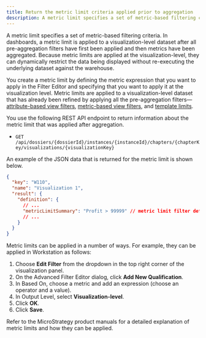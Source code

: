 ```yaml
---
title: Return the metric limit criteria applied prior to aggregation
description: A metric limit specifies a set of metric-based filtering criteria. In dashboards, a metric limit is applied to a visualization-level dataset after all pre-aggregation filters have first been applied and then metrics have been aggregated. Because metric limits are applied at the visualization-level, they can dynamically restrict the data being displayed without re-executing the underlying dataset against the warehouse.
---
```


A metric limit specifies a set of metric-based filtering criteria. In dashboards, a metric limit is applied to a visualization-level dataset after all pre-aggregation filters have first been applied and then metrics have been aggregated. Because metric limits are applied at the visualization-level, they can dynamically restrict the data being displayed without re-executing the underlying dataset against the warehouse.

You create a metric limit by defining the metric expression that you want to apply in the Filter Editor and specifying that you want to apply it at the visualization level. Metric limits are applied to a visualization-level dataset that has already been refined by applying all the pre-aggregation filters—[attribute-based view filters](return-attribute-based-view-filters.md), [metric-based view filters](return-metric-based-view-filters.md), and [template limits](return-template-limit-criteria.md).

You use the following REST API endpoint to return information about the metric limit that was applied after aggregation.

- `GET /api/dossiers/{dossierId}/instances/{instanceId}/chapters/{chapterKey/visualizations/{visualizationKey}`

An example of the JSON data that is returned for the metric limit is shown below.

```json
{
  "key": "W110",
  "name": "Visualization 1",
  "result": {
    "definition": {
      // ...
      "metricLimitSummary": "Profit > 99999" // metric limit filter definition
      // ...
    }
  }
}
```

Metric limits can be applied in a number of ways. For example, they can be applied in Workstation as follows:

1. Choose **Edit Filter** from the dropdown in the top right corner of the visualization panel.
1. On the Advanced Filter Editor dialog, click **Add New Qualification**.
1. In Based On, choose a metric and add an expression (choose an operator and a value).
1. In Output Level, select **Visualization-level**.
1. Click **OK**.
1. Click **Save**.

Refer to the MicroStrategy product manuals for a detailed explanation of metric limits and how they can be applied.
